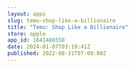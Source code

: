```yaml
---
layout: apps
slug: temu-shop-like-a-billionaire
title: "Temu: Shop Like a Billionaire"
store: apple
app_id: 1641486558
date: 2024-01-07T03:19:41Z
published: 2022-08-31T07:00:00Z
---
```

